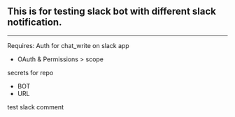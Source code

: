 This is for testing slack bot with different slack notification.
---



---

Requires: 
Auth for chat_write on slack app
- OAuth & Permissions > scope


secrets for repo
- BOT
- URL

test slack comment
